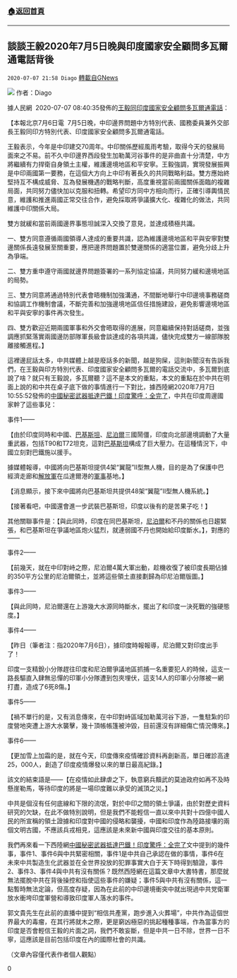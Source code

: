 ###  [:house:返回首頁](https://github.com/ourhimalayas/txt)
---

## 談談王毅2020年7月5日晚與印度國家安全顧問多瓦爾通電話背後
`2020-07-07 21:58 Diago` [轉載自GNews](https://gnews.org/zh-hant/257133/)

![](https://s3.amazonaws.com/gnews-media-offload/wp-content/uploads/2020/07/07215450/143165224555554795b88a3.jpg)
作者：Diago

據人民網  2020-07-07 08:40:35發佈的[王毅同印度國家安全顧問多瓦爾通電話](http://bbs1.people.com.cn/post/1/1/2/176291087.html)：

【本報北京7月6日電  7月5日晚，中印邊界問題中方特別代表、國務委員兼外交部長王毅同印方特別代表、印度國家安全顧問多瓦爾通電話。

王毅表示，今年是中印建交70周年。中印關係歷經風雨考驗，取得今天的發展局面來之不易。前不久中印邊界西段發生加勒萬河谷事件的是非曲直十分清楚，中方將繼續有力捍衛自身領土主權，維護邊境地區和平安寧。王毅強調，實現發展振興是中印兩國第一要務，在這個大方向上中印有著長久的共同戰略利益。雙方應始終堅持互不構成威脅、互為發展機遇的戰略判斷，高度重視當前兩國關係面臨的複雜局面，共同努力儘快加以克服和扭轉。希望印方同中方相向而行，正確引導輿情民意，維護和推進兩國正常交往合作，避免採取將爭議擴大化、複雜化的做法，共同維護中印關係大局。

雙方就緩和當前兩國邊界事態坦誠深入交換了意見，並達成積極共識。

一、雙方同意遵循兩國領導人達成的重要共識，認為維護邊境地區和平與安寧對雙邊關係長遠發展至關重要，應把邊界問題置於雙邊關係的適當位置，避免分歧上升為爭端。

二、雙方重申遵守兩國就邊界問題簽署的一系列協定協議，共同努力緩和邊境地區的局勢。

三、雙方同意將通過特別代表會晤機制加強溝通，不間斷地舉行中印邊境事務磋商和協調工作機制會議，不斷完善和加強邊境地區信任措施建設，避免影響邊境地區和平與安寧的事件再次發生。

四、雙方歡迎近期兩國軍事和外交會晤取得的進展，同意繼續保持對話磋商，並強調應抓緊落實兩國邊防部隊軍長級會談達成的各項共識，儘快完成雙方一線部隊脫離接觸進程。】

這裡邊屁話太多，中共媒體上越是廢話多的新聞，越是狗屎，這則新聞沒有告訴我們，在王毅與印方特別代表、印度國家安全顧問多瓦爾的電話交流中，多瓦爾到底說了啥？就只有王毅說，多瓦爾聽？這不是本文的重點，本文的重點在於中共在明面上說的和中共在桌子底下做的事情進行一下對比，據西陸網2020年7月7日10:55:52發佈的[中國秘密武器抵達巴鐵！印度驚呼：全完了](http://shizheng.xilu.com/20200707/1000010001136866.html?hot)，中共在印度周邊國家幹了這些事兒：

事件1——

【由於印度同時和中國、[巴基斯坦](http://www.xilu.com/zhuanti_148126.html)、[尼泊爾](http://www.xilu.com/zhuanti_144176.html)三國鬧僵，印度向北部邊境調動了大量重武器，包括T90和T72坦克，這對[巴基斯坦](http://www.xilu.com/zhuanti_148126.html)構成了巨大壓力。在這種情況下，中國立刻對巴鐵施以援手。

據媒體報導，中國將向巴基斯坦提供4架“翼龍”II型無人機，目的是為了保護中巴經濟走廊和[解放軍](http://www.xilu.com/zhuanti_148106.html)在瓜達爾港的[軍事](http://junshi.xilu.com/)基地。】

【消息顯示，接下來中國將向巴基斯坦共提供48架“翼龍”II型無人機系統。】

【接著看吧，中國還會進一步武裝巴基斯坦，印度以後有的是苦果子吃！】

其他關聯事件是：【與此同時，印度在同巴基斯坦，[尼泊爾](http://www.xilu.com/zhuanti_144176.html)和不丹的關係也日趨緊張，和巴基斯坦在爭議地區炮火猛烈，就連弱國不丹也開始給印度斷水。】，對應的——

事件2——

【前幾天，就在中印對峙之際，尼泊爾4萬大軍出動，趁機收復了被印度長期佔據的350平方公里的尼泊爾領土，並將這些領土直接劃歸為印尼泊爾版圖。】

事件3——

【與此同時，尼泊爾還在上游幾大水源同時斷水，擺出了和印度一決死戰的強硬態度。】

事件4——

【昨日（筆者注：指2020年7月6日），據印度時報報導，尼泊爾又對印度出手了！

印度一支精銳小分隊趕往印度和尼泊爾爭議地區抓捕一名重要犯人的時候，這支一路長驅直入肆無忌憚的印軍小分隊遭到包夾埋伏，這支14人的印軍小分隊被一網打盡，造成了6死8傷。】

事件5——

【禍不單行的是，又有消息傳來，在中印對峙區域加勒萬河谷下游，一隻駐紮的印度營地突遭上游大水襲擊，幾十頂帳帳篷被沖毀，目前還沒有詳細傷亡情況傳來。】

事件6——

【更加雪上加霜的是，就在今天，印度傳來疫情確診資料再創新高，單日確診高達25，000人，創造了印度疫情爆發以來的單日最高紀錄。】

該文的結束語是——【在疫情如此肆虐之下，執意窮兵黷武的莫迪政府如再不及時懸崖勒馬，等待印度的將是一場印度難以承受的滅頂之災。】

中共是個沒有任何底線和下限的流氓，對於中印之間的領土爭議，由於對歷史資料研究的欠缺，在此不做特別說明，但是我們不能輕信一直以來中共對十四億中國人民的所宣稱的領土證據和印度對中國的侵略和襲擾，中國和印度作為陸路接壤的兩個文明古國，不應該兵戎相見，這應該是未來新中國與印度交往的基本原則。

我們再來看一下西陸網[中國秘密武器抵達巴鐵！印度驚呼：全完了](http://shizheng.xilu.com/20200707/1000010001136866.html?hot)文中提到的幾件事，事件1、事件6與中共緊密相關，事件1是中共自己承認在做的事情，事件6在未來中共製造生化武器並在全世界投放的犯罪事實大白于天下時得到驗證，事件2、事件3、事件4與中共有沒有關係？既然西陸網在這篇文章中大書特書，那麼就無法擺脫中共在背後操控和指使這些事件的嫌疑；事件5與中共有沒有關係，這一點暫時無法定論，但高度存疑，因為在此前的中印邊境衝突中就出現過中共党衛軍放水衝垮印度軍營和導致印度軍人落水的事件。

郭文貴先生在此前的直播中提到“相信共產黨，跑步進入火葬場”，中共作為這個世界最大的毒瘤，在其行將就木之際，更是窮凶極惡的挑起種種事端，作為當事方的印度是否會輕信王毅的片面之詞，我們不敢妄斷，但是中共一日不除，世界一日不寧，這應該是目前包括印度在內的國際社會的共識。

（文章內容僅代表作者個人觀點）

0
